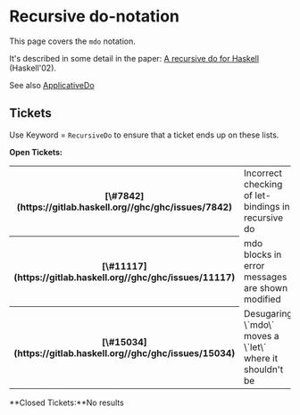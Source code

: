 # Recursive do-notation


This page covers the `mdo` notation.


It's described in some detail in the paper: [ A recursive do for Haskell](http://leventerkok.github.io/papers/recdo.pdf) (Haskell'02).


See also [ApplicativeDo](applicative-do)

## Tickets


Use Keyword = `RecursiveDo` to ensure that a ticket ends up on these lists.

**Open Tickets:**

<table><tr><th>[\#7842](https://gitlab.haskell.org//ghc/ghc/issues/7842)</th>
<td>Incorrect checking of let-bindings in recursive do</td></tr>
<tr><th>[\#11117](https://gitlab.haskell.org//ghc/ghc/issues/11117)</th>
<td>mdo blocks in error messages are shown modified</td></tr>
<tr><th>[\#15034](https://gitlab.haskell.org//ghc/ghc/issues/15034)</th>
<td>Desugaring \`mdo\` moves a \`let\` where it shouldn't be</td></tr></table>

**Closed Tickets:**No results